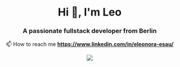 <div align="center">
  <h1 align="center">Hi 👋,  I'm Leo</h1>
<h3 align="center">A passionate fullstack developer from Berlin</h3>

📫 How to reach me **https://www.linkedin.com/in/eleonora-esau/**
  
  <img src="https://github-readme-stats.vercel.app/api/top-langs?username=eleonoraesau&layout=compact"/>

</div>
